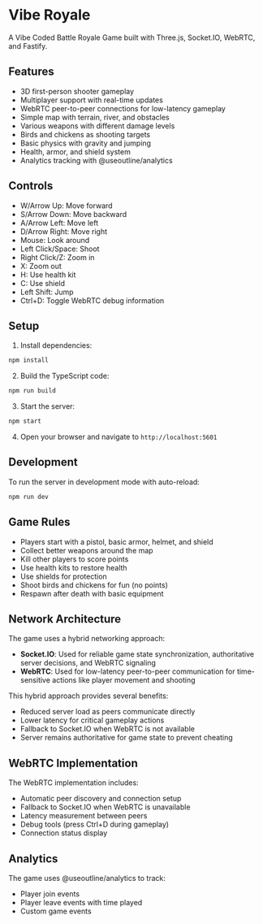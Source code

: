 # Vibe Royale

A Vibe Coded Battle Royale Game built with Three.js, Socket.IO, WebRTC, and Fastify.

## Features

- 3D first-person shooter gameplay
- Multiplayer support with real-time updates
- WebRTC peer-to-peer connections for low-latency gameplay
- Simple map with terrain, river, and obstacles
- Various weapons with different damage levels
- Birds and chickens as shooting targets
- Basic physics with gravity and jumping
- Health, armor, and shield system
- Analytics tracking with @useoutline/analytics

## Controls

- W/Arrow Up: Move forward
- S/Arrow Down: Move backward
- A/Arrow Left: Move left
- D/Arrow Right: Move right
- Mouse: Look around
- Left Click/Space: Shoot
- Right Click/Z: Zoom in
- X: Zoom out
- H: Use health kit
- C: Use shield
- Left Shift: Jump
- Ctrl+D: Toggle WebRTC debug information

## Setup

1. Install dependencies:

```bash
npm install
```

2. Build the TypeScript code:

```bash
npm run build
```

3. Start the server:

```bash
npm start
```

4. Open your browser and navigate to `http://localhost:5601`

## Development

To run the server in development mode with auto-reload:

```bash
npm run dev
```

## Game Rules

- Players start with a pistol, basic armor, helmet, and shield
- Collect better weapons around the map
- Kill other players to score points
- Use health kits to restore health
- Use shields for protection
- Shoot birds and chickens for fun (no points)
- Respawn after death with basic equipment

## Network Architecture

The game uses a hybrid networking approach:

- **Socket.IO**: Used for reliable game state synchronization, authoritative server decisions, and WebRTC signaling
- **WebRTC**: Used for low-latency peer-to-peer communication for time-sensitive actions like player movement and shooting

This hybrid approach provides several benefits:

- Reduced server load as peers communicate directly
- Lower latency for critical gameplay actions
- Fallback to Socket.IO when WebRTC is not available
- Server remains authoritative for game state to prevent cheating

## WebRTC Implementation

The WebRTC implementation includes:

- Automatic peer discovery and connection setup
- Fallback to Socket.IO when WebRTC is unavailable
- Latency measurement between peers
- Debug tools (press Ctrl+D during gameplay)
- Connection status display

## Analytics

The game uses @useoutline/analytics to track:

- Player join events
- Player leave events with time played
- Custom game events
